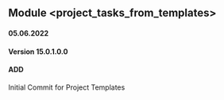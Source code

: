 ## Module <project_tasks_from_templates>

#### 05.06.2022
#### Version 15.0.1.0.0
#### ADD
Initial Commit for Project Templates 
